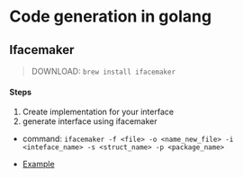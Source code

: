 # Code generation in golang

## Ifacemaker

> DOWNLOAD: `brew install ifacemaker`

#### Steps
1. Create implementation for your interface
2. generate interface using ifacemaker

- command: `ifacemaker -f <file> -o <name_new_file> -i <inteface_name> -s <struct_name> -p <package_name>`

- [Example](./ifmaker)

